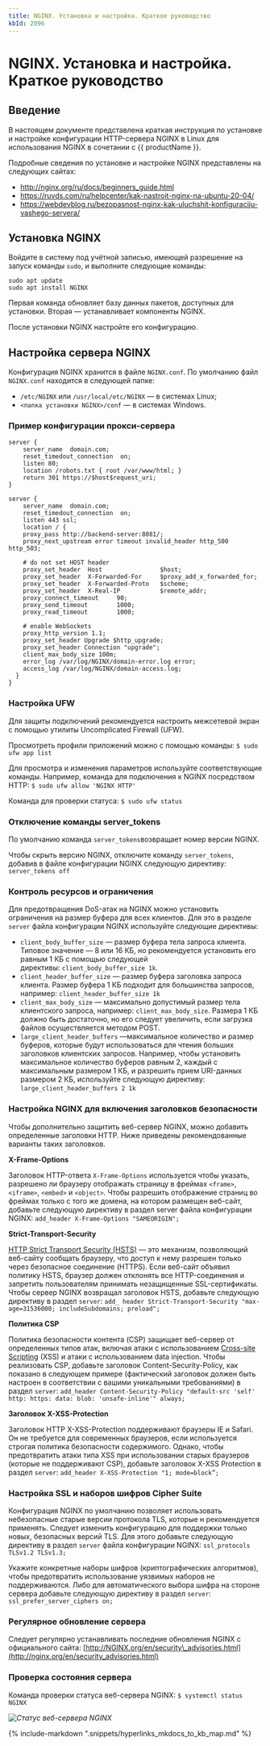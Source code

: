 ```yaml
---
title: NGINX. Установка и настройка. Краткое руководство
kbId: 2096
---
```


# NGINX. Установка и настройка. Краткое руководство

## Введение

В настоящем документе представлена краткая инструкция по установке и настройке конфигурации HTTP-сервера NGINX в Linux для использования NGINX в сочетании с {{ productName }}.

Подробные сведения по установке и настройке NGINX представлены на следующих сайтах:

- <http://nginx.org/ru/docs/beginners_guide.html>
- <https://ruvds.com/ru/helpcenter/kak-nastroit-nginx-na-ubuntu-20-04/>
- <https://webdevblog.ru/bezopasnost-nginx-kak-uluchshit-konfiguraciju-vashego-servera/>

## Установка NGINX

Войдите в систему под учётной записью, имеющей разрешение на запуск команды `sudo`, и выполните следующие команды:

```
sudo apt update  
sudo apt install NGINX
```

Первая команда обновляет базу данных пакетов, доступных для установки. Вторая — устанавливает компоненты NGINX.

После установки NGINX настройте его конфигурацию.

## Настройка сервера NGINX

Конфигурация NGINX хранится в файле `NGINX.conf`. По умолчанию файл `NGINX.conf` находится в следующей папке:

- `/etc/NGINX` или `/usr/local/etc/NGINX` — в системах Linux;
- `<папка установки NGINX>/conf` — в системах Windows.

### Пример конфигурации прокси-сервера

```
server {  
    server_name  domain.com;  
    reset_timedout_connection  on;  
    listen 80;  
    location /robots.txt { root /var/www/html; }  
    return 301 https://$host$request_uri;  
}  
  
server {  
    server_name  domain.com;  
    reset_timedout_connection  on;  
    listen 443 ssl;  
    location / {  
    proxy_pass http://backend-server:8081/;  
    proxy_next_upstream error timeout invalid_header http_500 http_503;  
  
    # do not set HOST header  
    proxy_set_header  Host                $host;  
    proxy_set_header  X-Forwarded-For     $proxy_add_x_forwarded_for;  
    proxy_set_header  X-Forwarded-Proto   $scheme;  
    proxy_set_header  X-Real-IP           $remote_addr;  
    proxy_connect_timeout     90;  
    proxy_send_timeout        1000;  
    proxy_read_timeout        1000;  
  
    # enable WebSockets  
    proxy_http_version 1.1;  
    proxy_set_header Upgrade $http_upgrade;  
    proxy_set_header Connection "upgrade";  
    client_max_body_size 100m;  
    error_log /var/log/NGINX/domain-error.log error;  
    access_log /var/log/NGINX/domain-access.log;  
  }  
}
```

### Настройка UFW

Для защиты подключений рекомендуется настроить межсетевой экран с помощью утилиты Uncomplicated Firewall (UFW).

Просмотреть профили приложений можно с помощью команды: `$ sudo ufw app list`

Для просмотра и изменения параметров используйте соответствующие команды. Например, команда для подключения к NGINX посредством HTTP: `$ sudo ufw allow 'NGINX HTTP'`

Команда для проверки статуса: `$ sudo ufw status`

### Отключение команды server\_tokens

По умолчанию команда `server_tokens`возвращает номер версии NGINX.

Чтобы скрыть версию NGINX, отключите команду `server_tokens`, добавив в файле конфигурации NGINX следующую директиву: `server_tokens off`

### Контроль ресурсов и ограничения

Для предотвращения DoS-атак на NGINX можно установить ограничения на размер буфера для всех клиентов. Для это в разделе `server` файла конфигурации NGINX используйте следующие директивы:

- `client_body_buffer_size` — размер буфера тела запроса клиента. Типовое значение — 8 или 16 КБ, но рекомендуется установить его равным 1 КБ с помощью следующей директивы: `client_body_buffer_size 1k`.
- `client_header_buffer_size` — размер буфера заголовка запроса клиента. Размер буфера 1 КБ подходит для большинства запросов, например: `client_header_buffer_size 1k`
- `client_max_body_size` — максимально допустимый размер тела клиентского запроса, например: `client_max_body_size`. Размера 1 КБ должно быть достаточно, но его следует увеличить, если загрузка файлов осуществляется методом POST.
- `large_client_header_buffers` —максимальное количество и размер буферов, которые будут использоваться для чтения больших заголовков клиентских запросов. Например, чтобы установить максимальное количество буферов равным 2, каждый с максимальным размером 1 КБ, и разрешить прием URI-данных размером 2 КБ, используйте следующую директиву: `large_client_header_buffers 2 1k`

### Настройка NGINX для включения заголовков безопасности

Чтобы дополнительно защитить веб-сервер NGINX, можно добавить определенные заголовки HTTP. Ниже приведены рекомендованные варианты таких заголовков.

**X-Frame-Options**

Заголовок HTTP-ответа `X-Frame-Options` используется чтобы указать, разрешено ли браузеру отображать страницу в фреймах `<frame>`, `<iframe>`, `<embed>` и `<object>`. Чтобы разрешить отображение страниц во фреймах только с того же домена, на котором размещен веб-сайт, добавьте следующую директиву в раздел server файла конфигурации NGINX: `add_header X-Frame-Options "SAMEORIGIN";`

**Strict-Transport-Security**

[HTTP Strict Transport Security (HSTS)](https://www.acunetix.com/blog/articles/what-is-hsts-why-use-it/) — это механизм, позволяющий веб-сайту сообщать браузеру, что доступ к нему разрешен только через безопасное соединение (HTTPS). Если веб-сайт объявил политику HSTS, браузер должен отклонять все HTTP-соединения и запретить пользователям принимать незащищенные SSL-сертификаты. Чтобы сервер NGINX возвращал заголовок HSTS, добавьте следующую директиву в раздел `server`: `add_ header Strict-Transport-Security "max-age=31536000; includeSubdomains; preload";`

**Политика CSP**

Политика безопасности контента (CSP) защищает веб-сервер от определенных типов атак, включая атаки с использованием [Cross-site Scripting](https://www.acunetix.com/websitesecurity/cross-site-scripting/) (XSS) и атаки с использованием data injection. Чтобы реализовать CSP, добавьте заголовок Content-Security-Policy, как показано в следующем примере (фактический заголовок должен быть настроен в соответствии с вашими уникальными требованиями) в раздел `server`: `add_header Content-Security-Policy "default-src 'self' http: https: data: blob: 'unsafe-inline'" always;`

**Заголовок X-XSS-Protection**

Заголовок HTTP X-XSS-Protection поддерживают браузеры IE и Safari. Он не требуется для современных браузеров, если используется строгая политика безопасности содержимого. Однако, чтобы предотвратить атаки типа XSS при использовании старых браузеров (которые не поддерживают CSP), добавьте заголовок X-XSS Protection в раздел `server`: `add_header X-XSS-Protection "1; mode=block”;`

### Настройка SSL и наборов шифров Cipher Suite

Конфигурация NGINX по умолчанию позволяет использовать небезопасные старые версии протокола TLS, которые н рекомендуется применять. Следует изменить конфигурацию для поддержки только новых, безопасных версий TLS. Для этого добавьте следующую директиву в раздел `server` файла конфигурации NGINX: `ssl_protocols TLSv1.2 TLSv1.3;`

Укажите конкретные наборы шифров (криптографических алгоритмов), чтобы предотвратить использование уязвимых наборов не поддерживаются. Либо для автоматического выбора шифра на стороне сервера добавьте следующую директиву в раздел `server`: `ssl_prefer_server_ciphers on;`

### Регулярное обновление сервера

Следует регулярно устанавливать последние обновления NGINX с официального сайта: [http://NGINX.org/en/security\_advisories.html](http://nginx.org/en/security_advisories.html)

### Проверка состояния сервера

Команда проверки статуса веб-сервера NGINX: `$ systemctl status NGINX`

_![Статус веб-сервера NGINX](https://kb.comindware.ru/assets/Picture_10.png)_

{% include-markdown ".snippets/hyperlinks_mkdocs_to_kb_map.md" %}
